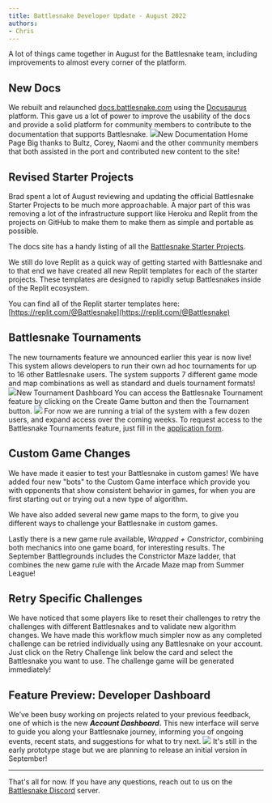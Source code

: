 ```yaml
---
title: Battlesnake Developer Update - August 2022
authors:
- Chris
---
```


A lot of things came together in August for the Battlesnake team, including improvements to almost every corner of the platform.

## New Docs

We rebuilt and relaunched [docs.battlesnake.com](https://docs.battlesnake.com/) using the [Docusaurus](https://docusaurus.io/) platform. This gave us a lot of power to improve the usability of the docs and provide a solid platform for community members to contribute to the documentation that supports Battlesnake. 
[![](./img/docs-page-screenshot.png)](https://docs.battlesnake.com)New Documentation Home Page
Big thanks to Bultz, Corey, Naomi and the other community members that both assisted in the port and contributed new content to the site!

## Revised Starter Projects

Brad spent a lot of August reviewing and updating the official Battlesnake Starter Projects to be much more approachable. A major part of this was removing a lot of the infrastructure support like Heroku and Replit from the projects on GitHub to make them to make them as simple and portable as possible. 

The docs site has a handy listing of all the [Battlesnake Starter Projects](https://docs.battlesnake.com/starter-projects).

We still do love Replit as a quick way of getting started with Battlesnake and to that end we have created all new Replit templates for each of the starter projects. These templates are designed to rapidly setup Battlesnakes inside of the Replit ecosystem. 

You can find all of the Replit starter templates here: [https://replit.com/@Battlesnake](https://replit.com/@Battlesnake)

## Battlesnake Tournaments

The new tournaments feature we announced earlier this year is now live! This system allows developers to run their own ad hoc tournaments for up to 16 other Battlesnake users. The system supports 7 different game mode and map combinations as well as standard and duels tournament formats!
![](./img/Screen-Shot-2022-09-06-at-1.43.11-PM.png)New Tournament Dashboard
You can access the Battlesnake Tournament feature by clicking on the Create Game button and then the Tournament button.
![](./img/Screen-Shot-2022-09-06-at-1.36.08-PM.png)
For now we are running a trial of the system with a few dozen users, and expand access over the coming weeks. To request access to the Battlesnake Tournaments feature, just fill in the [application form](https://bsnk.io/accesstournaments).

## Custom Game Changes

We have made it easier to test your Battlesnake in custom games! We have added four new "bots" to the Custom Game interface which provide you with opponents that show consistent behavior in games, for when you are first starting out or trying out a new type of algorithm. 

We have also added several new game maps to the form, to give you different ways to challenge your Battlesnake in custom games. 

Lastly there is a new game rule available, *Wrapped + Constrictor*, combining both mechanics into one game board, for interesting results. The September Battlegrounds includes the Constrictor Maze ladder, that combines the new game rule with the Arcade Maze map from Summer League!

## Retry Specific Challenges

We have noticed that some players like to reset their challenges to retry the challenges with different Battlesnakes and to validate new algorithm changes. We have made this workflow much simpler now as any completed challenge can be retried individually using any Battlesnake on your account. Just click on the Retry Challenge link below the card and select the Battlesnake you want to use. The challenge game will be generated immediately!

## Feature Preview: Developer Dashboard

We’ve been busy working on projects related to your previous feedback, one of which is the new ***Account Dashboard*.** This new interface will serve to guide you along your Battlesnake journey, informing you of ongoing events, recent stats, and suggestions for what to try next. 
![](./img/Screen-Shot-2022-09-06-at-1.34.02-PM.png)
It's still in the early prototype stage but we are planning to release an initial version in September!

---

That's all for now. If you have any questions, reach out to us on the [Battlesnake Discord](https://discord.battlesnake.com/) server.
